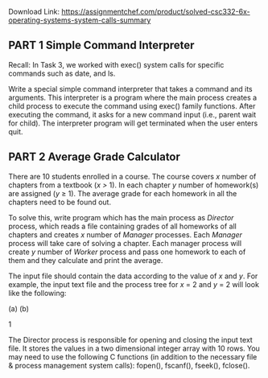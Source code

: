 Download Link: https://assignmentchef.com/product/solved-csc332-6x-operating-systems-system-calls-summary
<br>
<h2>PART 1 Simple Command Interpreter</h2>

Recall: In Task 3, we worked with exec() system calls for specific commands such as date, and ls.

Write a special simple command interpreter that takes a command and its arguments. This interpreter is a program where the main process creates a child process to execute the command using exec() family functions. After executing the command, it asks for a new command input (i.e., parent wait for child). The interpreter program will get terminated when the user enters quit.

<h2>PART 2 Average Grade Calculator</h2>

There are 10 students enrolled in a course. The course covers <em>x </em>number of chapters from a textbook (<em>x </em><em>&gt; </em>1). In each chapter <em>y </em>number of homework(s) are assigned (<em>y </em>≥ 1). The average grade for each homework in all the chapters need to be found out.

To solve this, write program which has the main process as <em>Director </em>process, which reads a file containing grades of all homeworks of all chapters and creates <em>x </em>number of <em>Manager </em>processes. Each <em>Manager </em>process will take care of solving a chapter. Each manager process will create <em>y </em>number of <em>Worker </em>process and pass one homework to each of them and they calculate and print the average.

The input file should contain the data according to the value of <em>x </em>and <em>y</em>. For example, the input text file and the process tree for <em>x </em>= 2 and <em>y </em>= 2 will look like the following:

(a)                                                                                              (b)

1

The Director process is responsible for opening and closing the input text file. It stores the values in a two dimensional integer array with 10 rows. You may need to use the following C functions (in addition to the necessary file &amp; process management system calls): fopen(), fscanf(), fseek(), fclose().


